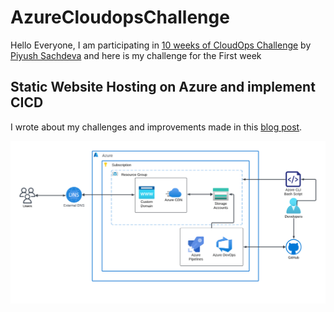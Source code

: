 # AzureCloudopsChallenge

Hello Everyone, I am participating in [10 weeks of CloudOps Challenge](https://github.com/piyushsachdeva/10weeksofcloudops/blob/main/README.md) by [Piyush Sachdeva](https://www.linkedin.com/in/piyush-sachdeva/) and here is my challenge for the First week

## Static Website Hosting on Azure and implement CICD

I wrote about my challenges and improvements made in this [blog post](blog.mmuyideen.xyz).

<img src="Architecturediagram.png" alt="Archtecture diagram">



